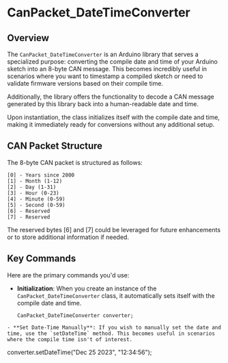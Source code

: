 # CanPacket_DateTimeConverter

## Overview

The `CanPacket_DateTimeConverter` is an Arduino library that serves a specialized purpose: converting the compile date and time of your Arduino sketch into an 8-byte CAN message. This becomes incredibly useful in scenarios where you want to timestamp a compiled sketch or need to validate firmware versions based on their compile time.

Additionally, the library offers the functionality to decode a CAN message generated by this library back into a human-readable date and time.

Upon instantiation, the class initializes itself with the compile date and time, making it immediately ready for conversions without any additional setup.

## CAN Packet Structure

The 8-byte CAN packet is structured as follows:

```
[0] - Years since 2000
[1] - Month (1-12)
[2] - Day (1-31)
[3] - Hour (0-23)
[4] - Minute (0-59)
[5] - Second (0-59)
[6] - Reserved
[7] - Reserved

```
The reserved bytes [6] and [7] could be leveraged for future enhancements or to store additional information if needed.

## Key Commands

Here are the primary commands you'd use:

- **Initialization**: When you create an instance of the `CanPacket_DateTimeConverter` class, it automatically sets itself with the compile date and time.
  
  ```
  CanPacket_DateTimeConverter converter;
```
- **Set Date-Time Manually**: If you wish to manually set the date and time, use the `setDateTime` method. This becomes useful in scenarios where the compile time isn't of interest.

  ```
  converter.setDateTime("Dec 25 2023", "12:34:56");
```
